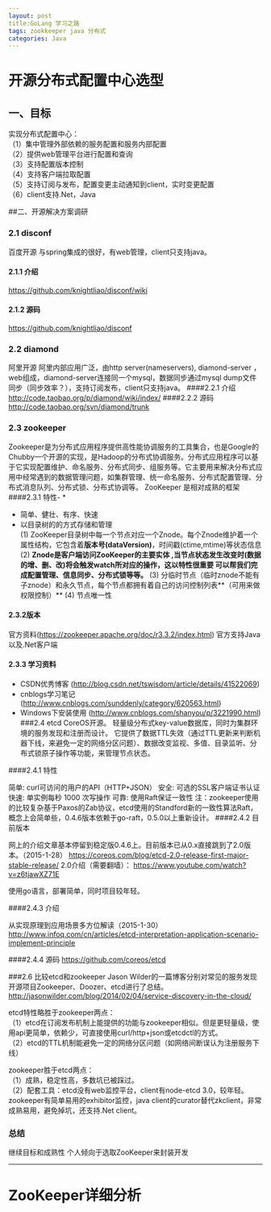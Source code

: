 ```yaml
---
layout: post
title:GoLang 学习之路
tags: zookkeeper java 分布式
categories: Java
---
```

# 开源分布式配置中心选型
## 一、目标
实现分布式配置中心：  
（1）集中管理外部依赖的服务配置和服务内部配置  
（2）提供web管理平台进行配置和查询  
（3）支持配置版本控制  
（4）支持客户端拉取配置  
（5）支持订阅与发布，配置变更主动通知到client，实时变更配置  
（6）client支持.Net，Java 

##二、开源解决方案调研 

### 2.1 disconf
百度开源
与spring集成的很好，有web管理，client只支持java。
#### 2.1.1 介绍  
https://github.com/knightliao/disconf/wiki
#### 2.1.2 源码  
https://github.com/knightliao/disconf
### 2.2 diamond
阿里开源
阿里内部应用广泛，由http server(nameservers), diamond-server ，web组成，diamond-server连接同一个mysql，数据同步通过mysql dump文件同步（同步效率？），支持订阅发布，client只支持java。
####2.2.1 介绍
http://code.taobao.org/p/diamond/wiki/index/
####2.2.2 源码
http://code.taobao.org/svn/diamond/trunk
### 2.3 zookeeper
Zookeeper是为分布式应用程序提供高性能协调服务的工具集合，也是Google的Chubby一个开源的实现，是Hadoop的分布式协调服务。分布式应用程序可以基于它实现配置维护、命名服务、分布式同步、组服务等。它主要用来解决分布式应用中经常遇到的数据管理问题，如集群管理、统一命名服务、分布式配置管理、分布式消息队列、分布式锁、分布式协调等。
ZooKeeper 是相对成熟的框架
####2.3.1 特性-
* 
* 简单、健壮、有序、快速  
* 以目录树的的方式存储和管理  
(1) ZooKeeper目录树中每一个节点对应一个Znode。每个Znode维护着一个属性结构，它包含着**版本号(dataVersion)**，时间戳(ctime,mtime)等状态信息
(2) **Znode是客户端访问ZooKeeper的主要实体 ,当节点状态发生改变时(数据的增、删、改)将会触发watch所对应的操作，这以特性很重要 可以帮我们完成配置管理、信息同步、分布式锁等等。**
(3) 分临时节点（临时znode不能有子znode）和永久节点，每个节点都拥有着自己的访问控制列表**（可用来做权限控制）**
(4) 节点唯一性  
#### 2.3.2版本
官方资料(https://zookeeper.apache.org/doc/r3.3.2/index.html) 
官方支持Java  以及.Net客户端
#### 2.3.3 学习资料
* CSDN优秀博客 (http://blog.csdn.net/tswisdom/article/details/41522069)
* cnblogs学习笔记(http://www.cnblogs.com/sunddenly/category/620563.html)
* Windows下安装使用 (http://www.cnblogs.com/shanyou/p/3221990.html)
###2.4 etcd
CoreOS开源。
轻量级分布式key-value数据库，同时为集群环境的服务发现和注册而设计。
它提供了数据TTL失效（通过TTL更新来判断机器下线，来避免一定的网络分区问题）、数据改变监视、多值、目录监听、分布式锁原子操作等功能，来管理节点状态。

####2.4.1 特性

简单: curl可访问的用户的API（HTTP+JSON）
安全: 可选的SSL客户端证书认证
快速: 单实例每秒 1000 次写操作
可靠: 使用Raft保证一致性
注：zookeeper使用的比较复杂基于Paxos的Zab协议，etcd使用的Standford新的一致性算法Raft，概念上会简单些，0.4.6版本依赖于go-raft，0.5.0以上重新设计。
####2.4.2 目前版本

网上的介绍文章基本停留到稳定版0.4.6上。目前版本已从0.x直接跳到了2.0版本。（2015-1-28）
https://coreos.com/blog/etcd-2.0-release-first-major-stable-release/
2.0介绍（需要翻墙）：
https://www.youtube.com/watch?v=z6tjawXZ71E

使用go语言，部署简单，同时项目较年轻。

####2.4.3 介绍

从实现原理到应用场景多方位解读（2015-1-30）
http://www.infoq.com/cn/articles/etcd-interpretation-application-scenario-implement-principle

####2.4.4 源码
https://github.com/coreos/etcd

###2.6 比较etcd和zookeeper
Jason Wilder的一篇博客分别对常见的服务发现开源项目Zookeeper、Doozer、etcd进行了总结。
http://jasonwilder.com/blog/2014/02/04/service-discovery-in-the-cloud/

etcd特性略胜于zookeeper两点：  
（1）etcd在订阅发布机制上能提供的功能与zookeeper相似。但是更轻量级，使用api更简单，依赖少，可直接使用curl/http+json或etcdctl的方式。  
（2）etcd的TTL机制能避免一定的网络分区问题（如网络间断误认为注册服务下线）  

zookeeper胜于etcd两点：  
（1）成熟，稳定性高，多数坑已被踩过。  
（2）配套工具：etcd没有web监控平台，client有node-etcd 3.0，较年轻。zookeeper有简单易用的exhibitor监控，java client的curator替代zkclient，非常成熟易用，避免掉坑，还支持.Net client。

### 总结
 继续目标和成熟性  个人倾向于选取ZooKeeper来封装开发
***
# ZooKeeper详细分析

